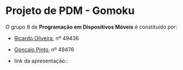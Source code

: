 # Projeto de PDM - Gomoku

O grupo 8 de **Programação em Dispositivos Móveis** é constituído por:

- [Ricardo Oliveira](https://www.github.com/RicardoOliveira-5), nº 49436

- [Gonçalo Pinto](https://www.github.com/goncalogpinto), nº 49476

- link da apresentação:: 
